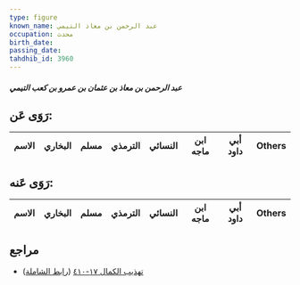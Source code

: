 ```yaml
---
type: figure
known_name: عبد الرحمن بن معاذ التيمي
occupation: محدث
birth_date:
passing_date:
tahdhib_id: 3960
---
```

##### عبد الرحمن بن معاذ بن عثمان بن عمرو بن كعب التيمي

## رَوَى عَن:
| الاسم | البخاري | مسلم | الترمذي | النسائي | ابن ماجه | أبي داود | Others |
| ----- | ------- | ---- | ------- | ------- | -------- | -------- | ------ |
## رَوَى عَنه:
| الاسم | البخاري | مسلم | الترمذي | النسائي | ابن ماجه | أبي داود | Others |
| ----- | ------- | ---- | ------- | ------- | -------- | -------- | ------ |
## مراجع
- [تهذيب الكمال ١٧-٤١٠](obsidian://open?vault=Tahdhib-al-Kamal&file=Figures/٣٩٦٠-عبد%20الرحمن%20بن%20معاذ%20بن%20عثمان%20بن%20عمرو%20بن%20كعب%20التيمي) ([رابط الشاملة](https://shamela.ws/book/3722/8960))